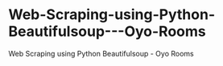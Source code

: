 # Web-Scraping-using-Python-Beautifulsoup---Oyo-Rooms
Web Scraping using Python Beautifulsoup - Oyo Rooms
